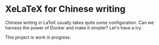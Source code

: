 # XeLaTeX for Chinese writing

Chinese writing in LaTeX usually takes quite some configuration. Can we harness the power of Docker and make it simpler? Let's have a try.

This project is work in progress. 
